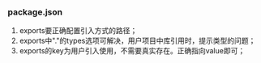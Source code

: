 <!--
 * @Description: 踩坑笔记
 * @FilePath: \ts-element\note.md
-->
### package.json
1. exports要正确配置引入方式的路径；
2. exports中"."的types选项可解决，用户项目中库引用时，提示类型的问题；
3. exports的key为用户引入使用，不需要真实存在。正确指向value即可；

